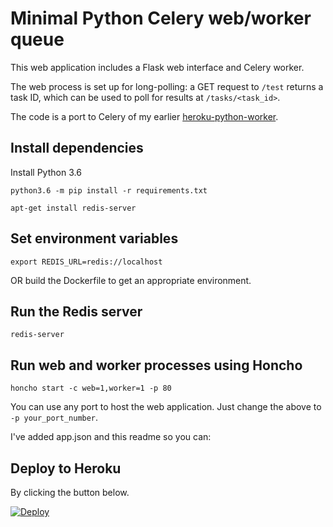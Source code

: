 
# Minimal Python Celery web/worker queue

This web application includes a Flask web interface and Celery worker.

The web process is set up for long-polling: a GET request to `/test` returns a task ID, which can be used to poll for results at `/tasks/<task_id>`.

The code is a port to Celery of my earlier [heroku-python-worker](https://github.com/ryandaryl/heroku-python-worker).

## Install dependencies

Install Python 3.6

`python3.6 -m pip install -r requirements.txt`

`apt-get install redis-server`

## Set environment variables

`export REDIS_URL=redis://localhost`

OR build the Dockerfile to get an appropriate environment.

## Run the Redis server

`redis-server`

## Run web and worker processes using Honcho

`honcho start -c web=1,worker=1 -p 80`

You can use any port to host the web application. Just change the above to  `-p your_port_number`.

I've added app.json and this readme so you can:

## Deploy to Heroku
By clicking the button below.

[![Deploy](https://www.herokucdn.com/deploy/button.svg)](https://heroku.com/deploy)
